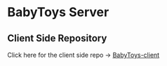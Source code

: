 # BabyToys Server

## Client Side Repository

Click here for the client side repo -> [
BabyToys-client](https://github.com/parthasarathi019/babytoys-Client)
